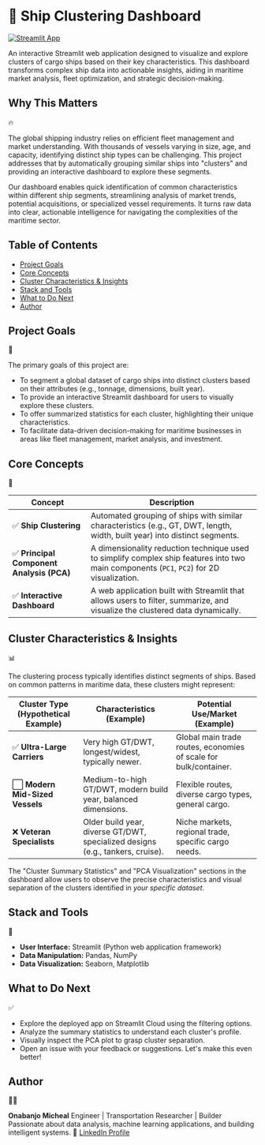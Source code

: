 # 🚢 Ship Clustering Dashboard

[![Streamlit App](https://static.streamlit.io/badges/streamlit_badge_black_white.svg)](https://share.streamlit.io/Onabanjomicheal/Cargo-Ship-Dashboard/main/app.py)

An interactive Streamlit web application designed to visualize and explore clusters of cargo ships based on their key characteristics. This dashboard transforms complex ship data into actionable insights, aiding in maritime market analysis, fleet optimization, and strategic decision-making.

## Why This Matters
🔥

The global shipping industry relies on efficient fleet management and market understanding. With thousands of vessels varying in size, age, and capacity, identifying distinct ship types can be challenging. This project addresses that by automatically grouping similar ships into "clusters" and providing an interactive dashboard to explore these segments.

Our dashboard enables quick identification of common characteristics within different ship segments, streamlining analysis of market trends, potential acquisitions, or specialized vessel requirements. It turns raw data into clear, actionable intelligence for navigating the complexities of the maritime sector.

## Table of Contents

- [Project Goals](#project-goals)
- [Core Concepts](#core-concepts)
- [Cluster Characteristics & Insights](#cluster-characteristics--insights)
- [Stack and Tools](#stack-and-tools)
- [What to Do Next](#what-to-do-next)
- [Author](#author)

## Project Goals
🎯

The primary goals of this project are:

- To segment a global dataset of cargo ships into distinct clusters based on their attributes (e.g., tonnage, dimensions, built year).
- To provide an interactive Streamlit dashboard for users to visually explore these clusters.
- To offer summarized statistics for each cluster, highlighting their unique characteristics.
- To facilitate data-driven decision-making for maritime businesses in areas like fleet management, market analysis, and investment.

## Core Concepts
🧠

| Concept | Description |
| --------------------- | ------------------------------------------------------------------------------------------------------------- |
| ✅ **Ship Clustering** | Automated grouping of ships with similar characteristics (e.g., GT, DWT, length, width, built year) into distinct segments. |
| ✅ **Principal Component Analysis (PCA)** | A dimensionality reduction technique used to simplify complex ship features into two main components (`PC1`, `PC2`) for 2D visualization. |
| ✅ **Interactive Dashboard** | A web application built with Streamlit that allows users to filter, summarize, and visualize the clustered data dynamically. |

## Cluster Characteristics & Insights
📊

The clustering process typically identifies distinct segments of ships. Based on common patterns in maritime data, these clusters might represent:

| Cluster Type (Hypothetical Example) | Characteristics (Example) | Potential Use/Market (Example) |
|---|---|---|
| ✅ **Ultra-Large Carriers** | Very high GT/DWT, longest/widest, typically newer. | Global main trade routes, economies of scale for bulk/container. |
| ⬜ **Modern Mid-Sized Vessels** | Medium-to-high GT/DWT, modern build year, balanced dimensions. | Flexible routes, diverse cargo types, general cargo. |
| ❌ **Veteran Specialists** | Older build year, diverse GT/DWT, specialized designs (e.g., tankers, cruise). | Niche markets, regional trade, specific cargo needs. |

The "Cluster Summary Statistics" and "PCA Visualization" sections in the dashboard allow users to observe the precise characteristics and visual separation of the clusters identified in *your specific dataset*.

## Stack and Tools
🧰

- **User Interface:** Streamlit (Python web application framework)
- **Data Manipulation:** Pandas, NumPy
- **Data Visualization:** Seaborn, Matplotlib

## What to Do Next
✅

- Explore the deployed app on Streamlit Cloud using the filtering options.
- Analyze the summary statistics to understand each cluster's profile.
- Visually inspect the PCA plot to grasp cluster separation.
- Open an issue with your feedback or suggestions. Let's make this even better!

## Author
👨‍💻

**Onabanjo Micheal**
Engineer | Transportation Researcher | Builder
Passionate about data analysis, machine learning applications, and building intelligent systems.
🔗 [LinkedIn Profile](https://www.linkedin.com/in/micheal-onabanjo/)
